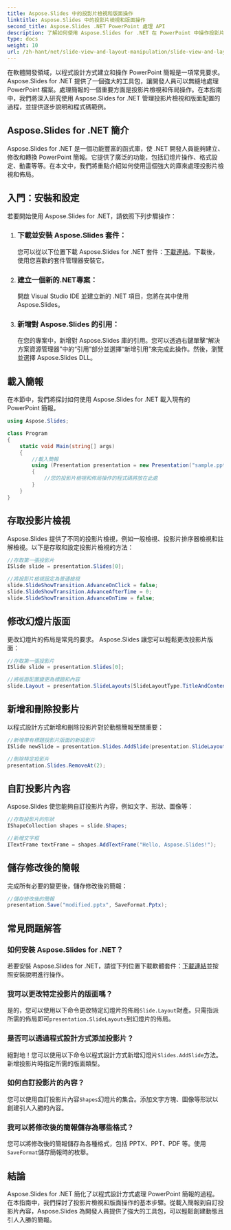```yaml
---
title: Aspose.Slides 中的投影片檢視和版面操作
linktitle: Aspose.Slides 中的投影片檢視和版面操作
second_title: Aspose.Slides .NET PowerPoint 處理 API
description: 了解如何使用 Aspose.Slides for .NET 在 PowerPoint 中操作投影片檢視和版面配置。帶有程式碼範例的分步指南。
type: docs
weight: 10
url: /zh-hant/net/slide-view-and-layout-manipulation/slide-view-and-layout-manipulation/
---
```


在軟體開發領域，以程式設計方式建立和操作 PowerPoint 簡報是一項常見要求。 Aspose.Slides for .NET 提供了一個強大的工具包，讓開發人員可以無縫地處理 PowerPoint 檔案。處理簡報的一個重要方面是投影片檢視和佈局操作。在本指南中，我們將深入研究使用 Aspose.Slides for .NET 管理投影片檢視和版面配置的過程，並提供逐步說明和程式碼範例。


## Aspose.Slides for .NET 簡介

Aspose.Slides for .NET 是一個功能豐富的函式庫，使 .NET 開發人員能夠建立、修改和轉換 PowerPoint 簡報。它提供了廣泛的功能，包括幻燈片操作、格式設定、動畫等等。在本文中，我們將重點介紹如何使用這個強大的庫來處理投影片檢視和佈局。

## 入門：安裝和設定

若要開始使用 Aspose.Slides for .NET，請依照下列步驟操作：

1. ### 下載並安裝 Aspose.Slides 套件：
   您可以從以下位置下載 Aspose.Slides for .NET 套件：[下載連結](https://releases.aspose.com/slides/net/)。下載後，使用您喜歡的套件管理器安裝它。

2. ### 建立一個新的.NET專案：
   開啟 Visual Studio IDE 並建立新的 .NET 項目，您將在其中使用 Aspose.Slides。

3. ### 新增對 Aspose.Slides 的引用：
   在您的專案中，新增對 Aspose.Slides 庫的引用。您可以透過右鍵單擊“解決方案資源管理器”中的“引用”部分並選擇“新增引用”來完成此操作。然後，瀏覽並選擇 Aspose.Slides DLL。

## 載入簡報

在本節中，我們將探討如何使用 Aspose.Slides for .NET 載入現有的 PowerPoint 簡報。

```csharp
using Aspose.Slides;

class Program
{
    static void Main(string[] args)
    {
        //載入簡報
        using (Presentation presentation = new Presentation("sample.pptx"))
        {
            //您的投影片檢視和佈局操作的程式碼將放在此處
        }
    }
}
```

## 存取投影片檢視

Aspose.Slides 提供了不同的投影片檢視，例如一般檢視、投影片排序器檢視和註解檢視。以下是存取和設定投影片檢視的方法：

```csharp
//存取第一張投影片
ISlide slide = presentation.Slides[0];

//將投影片檢視設定為普通檢視
slide.SlideShowTransition.AdvanceOnClick = false;
slide.SlideShowTransition.AdvanceAfterTime = 0;
slide.SlideShowTransition.AdvanceOnTime = false;
```

## 修改幻燈片版面

更改幻燈片的佈局是常見的要求。 Aspose.Slides 讓您可以輕鬆更改投影片版面：

```csharp
//存取第一張投影片
ISlide slide = presentation.Slides[0];

//將版面配置變更為標題和內容
slide.Layout = presentation.SlideLayouts[SlideLayoutType.TitleAndContent];
```

## 新增和刪除投影片

以程式設計方式新增和刪除投影片對於動態簡報至關重要：

```csharp
//新增帶有標題投影片版面的新投影片
ISlide newSlide = presentation.Slides.AddSlide(presentation.SlideLayouts[SlideLayoutType.TitleSlide]);

//刪除特定投影片
presentation.Slides.RemoveAt(2);
```

## 自訂投影片內容

Aspose.Slides 使您能夠自訂投影片內容，例如文字、形狀、圖像等：

```csharp
//存取投影片的形狀
IShapeCollection shapes = slide.Shapes;

//新增文字框
ITextFrame textFrame = shapes.AddTextFrame("Hello, Aspose.Slides!");
```

## 儲存修改後的簡報

完成所有必要的變更後，儲存修改後的簡報：

```csharp
//儲存修改後的簡報
presentation.Save("modified.pptx", SaveFormat.Pptx);
```

## 常見問題解答

### 如何安裝 Aspose.Slides for .NET？

若要安裝 Aspose.Slides for .NET，請從下列位置下載軟體套件：[下載連結](https://releases.aspose.com/slides/net/)並按照安裝說明進行操作。

### 我可以更改特定投影片的版面嗎？

是的，您可以使用以下命令更改特定幻燈片的佈局`Slide.Layout`財產。只需指派所需的佈局即可`presentation.SlideLayouts`到幻燈片的佈局。

### 是否可以透過程式設計方式添加投影片？

絕對地！您可以使用以下命令以程式設計方式新增幻燈片`Slides.AddSlide`方法。新增投影片時指定所需的版面類型。

### 如何自訂投影片的內容？

您可以使用自訂投影片內容`Shapes`幻燈片的集合。添加文字方塊、圖像等形狀以創建引人入勝的內容。

### 我可以將修改後的簡報儲存為哪些格式？

您可以將修改後的簡報儲存為各種格式，包括 PPTX、PPT、PDF 等。使用`SaveFormat`儲存簡報時的枚舉。

## 結論

Aspose.Slides for .NET 簡化了以程式設計方式處理 PowerPoint 簡報的過程。在本指南中，我們探討了投影片檢視和版面操作的基本步驟。從載入簡報到自訂投影片內容，Aspose.Slides 為開發人員提供了強大的工具包，可以輕鬆創建動態且引人入勝的簡報。
